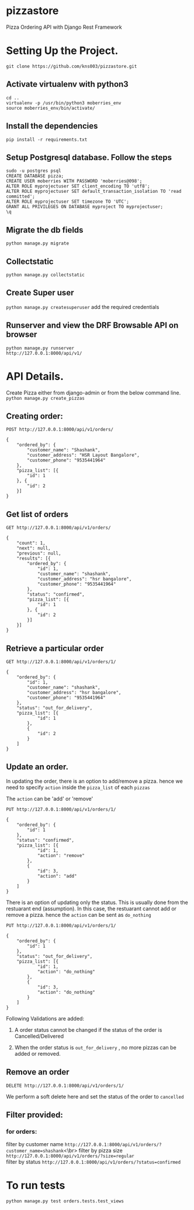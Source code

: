 # pizzastore
Pizza Ordering API with Django Rest Framework

# Setting Up the Project.
`git clone https://github.com/kns003/pizzastore.git`

## Activate virtualenv with python3
`cd ..`</br>
`virtualenv -p /usr/bin/python3 moberries_env`</br>
`source moberries_env/bin/activate/`

## Install the dependencies
`pip install -r requirements.txt`

## Setup Postgresql database. Follow the steps
`sudo -u postgres psql`</br>
`CREATE DATABASE pizza;`</br>
`CREATE USER moberries WITH PASSWORD 'moberries@098';`</br>
`ALTER ROLE myprojectuser SET client_encoding TO 'utf8';`</br>
`ALTER ROLE myprojectuser SET default_transaction_isolation TO 'read committed';`</br>
`ALTER ROLE myprojectuser SET timezone TO 'UTC';`</br>
`GRANT ALL PRIVILEGES ON DATABASE myproject TO myprojectuser;`</br>
`\q`

## Migrate the db fields
`python manage.py migrate`

## Collectstatic
`python manage.py collectstatic`

## Create Super user
`python manage.py createsuperuser`
add the required credentials

## Runserver and view the DRF Browsable API on browser
`python manage.py runserver`</br>
`http://127.0.0.1:8000/api/v1/`

# API Details.
Create Pizza either from django-admin or from the below command line.
`python manage.py create_pizzas`

## Creating order:
`POST http://127.0.0.1:8000/api/v1/orders/`

```
{
	"ordered_by": {
		"customer_name": "Shashank",
		"customer_address": "HSR Layout Bangalore",
		"customer_phone": "9535441964"
	},
	"pizza_list": [{
		"id": 1
	}, {
		"id": 2
	}]
}
```

## Get list of orders
`GET http://127.0.0.1:8000/api/v1/orders/`

```
{
	"count": 1,
	"next": null,
	"previous": null,
	"results": [{
		"ordered_by": {
			"id": 1,
			"customer_name": "shashank",
			"customer_address": "hsr bangalore",
			"customer_phone": "9535441964"
		},
		"status": "confirmed",
		"pizza_list": [{
			"id": 1
		}, {
			"id": 2
		}]
	}]
}
```

## Retrieve a particular order
`GET http://127.0.0.1:8000/api/v1/orders/1/`

```
{
	"ordered_by": {
		"id": 1,
		"customer_name": "shashank",
		"customer_address": "hsr bangalore",
		"customer_phone": "9535441964"
	},
	"status": "out_for_delivery",
	"pizza_list": [{
			"id": 1
		},
		{
			"id": 2
		}
	]
}
```

## Update an order.

In updating the order, there is an option to add/remove a pizza. hence we need to specify `action` inside the `pizza_list` of each `pizzas`

The `action` can be 'add' or 'remove'

`PUT http://127.0.0.1:8000/api/v1/orders/1/`

```
{
	"ordered_by": {
		"id": 1
	},
	"status": "confirmed",
	"pizza_list": [{
			"id": 1,
			"action": "remove"
		},
		{
			"id": 3,
			"action": "add"
		}
	]
}
```

There is an option of updating only the status. This is usually done from the restuarant end (assumption). In this case, the restuarant cannot add or remove a pizza. hence the `action` can be sent as `do_nothing`

`PUT http://127.0.0.1:8000/api/v1/orders/1/`

```
{
	"ordered_by": {
		"id": 1
	},
	"status": "out_for_delivery",
	"pizza_list": [{
			"id": 1,
			"action": "do_nothing"
		},
		{
			"id": 3,
			"action": "do_nothing"
		}
	]
}
```

Following Validations are added:

1. A order status cannot be changed if the status of the order is Cancelled/Delivered

2. When the order status is `out_for_delivery` , no more pizzas can be added or removed.

## Remove an order

`DELETE http://127.0.0.1:8000/api/v1/orders/1/`

We perform a soft delete here and set the status of the order to `cancelled`

## Filter provided:
### for orders:
filter by customer name
`http://127.0.0.1:8000/api/v1/orders/?customer_name=shashank`<\br>
filter by pizza size
`http://127.0.0.1:8000/api/v1/orders/?size=regular`</br>
filter by status
`http://127.0.0.1:8000/api/v1/orders/?status=confirmed`</br>

# To run tests

`python manage.py test orders.tests.test_views`





